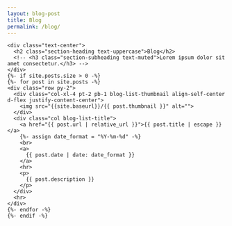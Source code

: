 ```yaml
---
layout: blog-post
title: Blog
permalink: /blog/
---
```

<section class="page-section" id="blog-list">
  <div class="container min-vh-80 vw-lg-60">

    <div class="text-center">
      <h2 class="section-heading text-uppercase">Blog</h2>
      <!-- <h3 class="section-subheading text-muted">Lorem ipsum dolor sit amet consectetur.</h3> -->
    </div>
    {%- if site.posts.size > 0 -%}
    {%- for post in site.posts -%}
    <div class="row py-2">
      <div class="col-xl-4 pt-2 pb-1 blog-list-thumbnail align-self-center d-flex justify-content-center">
        <img src="{{site.baseurl}}/{{ post.thumbnail }}" alt="">
      </div>
      <div class="col blog-list-title">
        <a href="{{ post.url | relative_url }}">{{ post.title | escape }}</a>
        {%- assign date_format = "%Y-%m-%d" -%}
        <br>
        <a>
          {{ post.date | date: date_format }}
        </a>
        <hr>
        <p>
          {{ post.description }}
        </p>
      </div>
      <hr>
    </div>
    {%- endfor -%}
    {%- endif -%}
  </div>

</section>
<script>
  window.onload = function () {
    document.body.querySelector('#mainNav').classList.add('navbar-shrink');
  }
</script>